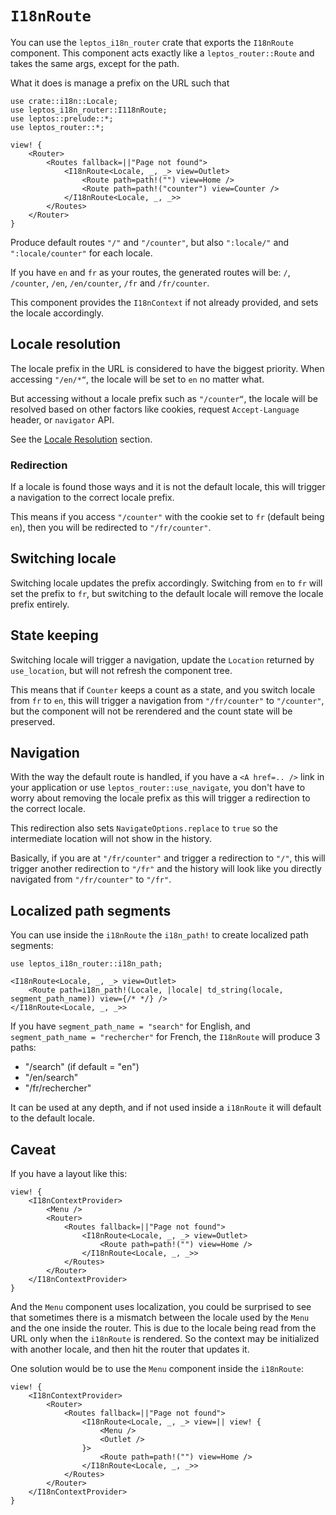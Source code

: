 # `I18nRoute`

You can use the `leptos_i18n_router` crate that exports the `I18nRoute` component.
This component acts exactly like a `leptos_router::Route` and takes the same args, except for the path.

What it does is manage a prefix on the URL such that

```rust,ignore
use crate::i18n::Locale;
use leptos_i18n_router::I118nRoute;
use leptos::prelude::*;
use leptos_router::*;

view! {
    <Router>
        <Routes fallback=||"Page not found">
            <I18nRoute<Locale, _, _> view=Outlet>
                <Route path=path!("") view=Home />
                <Route path=path!("counter") view=Counter />
            </I18nRoute<Locale, _, _>>
        </Routes>
    </Router>
}
```

Produce default routes `"/"` and `"/counter"`, but also `":locale/"` and `":locale/counter"` for each locale.

If you have `en` and `fr` as your routes, the generated routes will be: `/`, `/counter`, `/en`, `/en/counter`, `/fr` and `/fr/counter`.

This component provides the `I18nContext` if not already provided, and sets the locale accordingly.

## Locale resolution

The locale prefix in the URL is considered to have the biggest priority. When accessing `"/en/*“`, the locale will be set to `en` no matter what.

But accessing without a locale prefix such as `"/counter“`, the locale will be resolved based on other factors like cookies, request `Accept-Language` header, or `navigator` API.

See the [Locale Resolution](../infos/01_locale_resol.md) section.

### Redirection

If a locale is found those ways and it is not the default locale, this will trigger a navigation to the correct locale prefix.

This means if you access `"/counter"` with the cookie set to `fr` (default being `en`), then you will be redirected to `"/fr/counter"`.

## Switching locale

Switching locale updates the prefix accordingly. Switching from `en` to `fr` will set the prefix to `fr`, but switching to the default locale will remove the locale prefix entirely.

## State keeping

Switching locale will trigger a navigation, update the `Location` returned by `use_location`, but will not refresh the component tree.

This means that if `Counter` keeps a count as a state, and you switch locale from `fr` to `en`, this will trigger a navigation from `"/fr/counter"` to `"/counter"`,
but the component will not be rerendered and the count state will be preserved.

## Navigation

With the way the default route is handled, if you have a `<A href=.. />` link in your application or use `leptos_router::use_navigate`,
you don't have to worry about removing the locale prefix as this will trigger a redirection to the correct locale.

This redirection also sets `NavigateOptions.replace` to `true` so the intermediate location will not show in the history.

Basically, if you are at `"/fr/counter"` and trigger a redirection to `"/"`, this will trigger another redirection to `"/fr"`
and the history will look like you directly navigated from `"/fr/counter"` to `"/fr"`.

## Localized path segments

You can use inside the `i18nRoute` the `i18n_path!` to create localized path segments:

```rust,ignore
use leptos_i18n_router::i18n_path;

<I18nRoute<Locale, _, _> view=Outlet>
    <Route path=i18n_path!(Locale, |locale| td_string(locale, segment_path_name)) view={/* */} />
</I18nRoute<Locale, _, _>>
```

If you have `segment_path_name = "search"` for English, and `segment_path_name = "rechercher"` for French, the `I18nRoute` will produce 3 paths:

- "/search" (if default = "en")
- "/en/search"
- "/fr/rechercher"

It can be used at any depth, and if not used inside a `i18nRoute` it will default to the default locale.

## Caveat

If you have a layout like this:

```rust,ignore
view! {
    <I18nContextProvider>
        <Menu />
        <Router>
            <Routes fallback=||"Page not found">
                <I18nRoute<Locale, _, _> view=Outlet>
                    <Route path=path!("") view=Home />
                </I18nRoute<Locale, _, _>>
            </Routes>
        </Router>
    </I18nContextProvider>
}
```

And the `Menu` component uses localization, you could be surprised to see that sometimes there is a mismatch between the locale used by the `Menu` and the one inside the router.
This is due to the locale being read from the URL only when the `i18nRoute` is rendered. So the context may be initialized with another locale, and then hit the router that updates it.

One solution would be to use the `Menu` component inside the `i18nRoute`:

```rust,ignore
view! {
    <I18nContextProvider>
        <Router>
            <Routes fallback=||"Page not found">
                <I18nRoute<Locale, _, _> view=|| view! {
                    <Menu />
                    <Outlet />
                }>
                    <Route path=path!("") view=Home />
                </I18nRoute<Locale, _, _>>
            </Routes>
        </Router>
    </I18nContextProvider>
}


```
